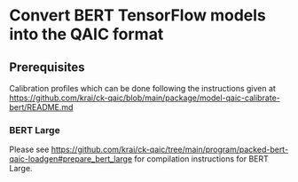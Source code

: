 # Convert BERT TensorFlow models into the QAIC format

## Prerequisites
Calibration profiles which can be done following the instructions given at https://github.com/krai/ck-qaic/blob/main/package/model-qaic-calibrate-bert/README.md

### BERT Large
Please see https://github.com/krai/ck-qaic/tree/main/program/packed-bert-qaic-loadgen#prepare_bert_large for compilation instructions for BERT Large.
